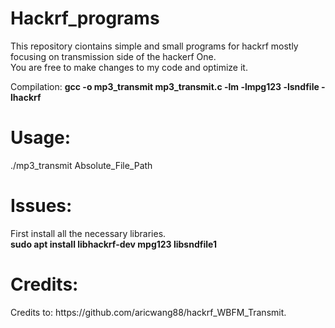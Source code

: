 <h1> Hackrf_programs </h1>
<p>This repository ciontains simple and small programs for hackrf mostly focusing on transmission side of the hackerf One.<br>
You are free to make changes to my code and optimize it.</p>

</h1>Compilation:</h1>
<b>gcc -o mp3_transmit mp3_transmit.c -lm -lmpg123 -lsndfile -lhackrf</b>

<h1> Usage: </h1>
./mp3_transmit Absolute_File_Path
  
<h1> Issues: </h1>
<p>First install all the necessary libraries.<br>
<b>sudo apt install libhackrf-dev mpg123 libsndfile1</b></p>

<h1>Credits:</h1>
Credits to: https://github.com/aricwang88/hackrf_WBFM_Transmit.
